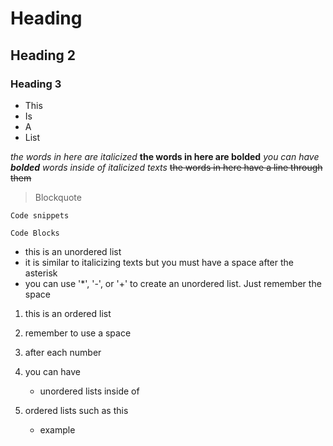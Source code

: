 # Heading
## Heading 2
### Heading 3

-   This
-   Is
-   A
-   List

*the words in here are italicized*
**the words in here are bolded**
*you can have **bolded** words inside of italicized texts* 
~~the words in here have a line through them~~ 

> Blockquote

`Code snippets`

```
Code Blocks
```

* this is an unordered list
* it is similar to italicizing texts but you must have a space after the asterisk
* you can use '*', '-', or '+' to create an unordered list. Just remember the space

1. this is an ordered list
2. remember to use a space
3. after each number

1. you can have
    - unordered lists inside of
2. ordered lists such as this
    - example